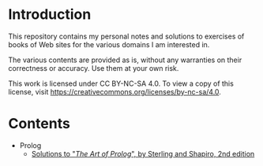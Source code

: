 # Introduction
This repository contains my personal notes and solutions to exercises of books
of Web sites for the various domains I am interested in.

The various contents are provided as is, without any warranties on their correctness or accuracy. Use them at your own risk.

This work is licensed under CC BY-NC-SA 4.0. To view a copy of this license,
visit https://creativecommons.org/licenses/by-nc-sa/4.0.

# Contents
* Prolog
  * [Solutions to "_The Art of Prolog_", by Sterling and Shapiro, 2nd
    edition](prolog/art_of_prolog/Contents.md)